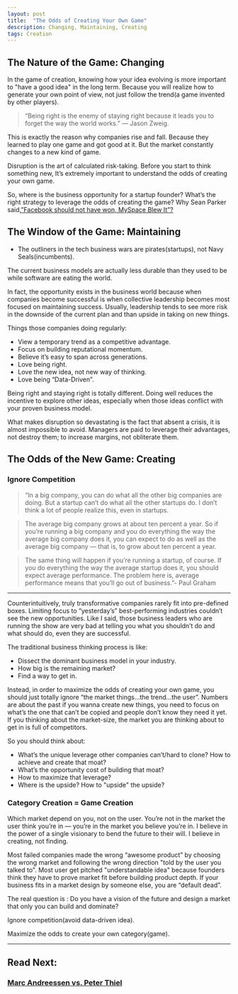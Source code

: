 ```yaml
---
layout: post
title:  "The Odds of Creating Your Own Game"
description: Changing, Maintaining, Creating
tags: Creation
---
```


## The Nature of the Game: Changing

In the game of creation, knowing how your idea evolving is more important to "have a good idea" in the long term. Because you will realize how to generate your own point of view, not just follow the trend(a game invented by other players).

> “Being right is the enemy of staying right because it leads you to forget the way the world works.” — Jason Zweig.

This is exactly the reason why companies rise and fall. Because they learned to play one game and got good at it. But the market constantly changes to a new kind of game.

Disruption is the art of calculated risk-taking. Before you start to think something new, It’s extremely important to understand the odds of creating your own game.

So, where is the business opportunity for a startup founder? What’s the right strategy to leverage the odds of creating the game? Why Sean Parker said,[”Facebook should not have won, MySpace Blew It”?](https://www.youtube.com/watch?v=zVIhUVid4fA)

## The Window of the Game: Maintaining

- The outliners in the tech business wars are pirates(startups), not Navy Seals(incumbents).

The current business models are actually less durable than they used to be while software are eating the world.

In fact, the opportunity exists in the business world because when companies become successful is when collective leadership becomes most focused on maintaining success. Usually, leadership tends to see more risk in the downside of the current plan and than upside in taking on new things.

Things those companies doing regularly:

- View a temporary trend as a competitive advantage.
- Focus on building reputational momentum.
- Believe it’s easy to span across generations.
- Love being right.
- Love the new idea, not new way of thinking.
- Love being “Data-Driven”.


Being right and staying right is totally different. Doing well reduces the incentive to explore other ideas, especially when those ideas conflict with your proven business model.

What makes disruption so devastating is the fact that absent a crisis, it is almost impossible to avoid. Managers are paid to leverage their advantages, not destroy them; to increase margins, not obliterate them.


## The Odds of the New Game: Creating

### Ignore Competition


> “In a big company, you can do what all the other big companies are doing. But a startup can’t do what all the other startups do. I don’t think a lot of people realize this, even in startups.

> The average big company grows at about ten percent a year. So if you’re running a big company and you do everything the way the average big company does it, you can expect to do as well as the average big company — that is, to grow about ten percent a year.

> The same thing will happen if you’re running a startup, of course. If you do everything the way the average startup does it, you should expect average performance. The problem here is, average performance means that you’ll go out of business.”- Paul Graham

---

Counterintuitively, truly transformative companies rarely fit into pre-defined boxes. Limiting focus to “yesterday’s” best-performing industries couldn’t see the new opportunities. Like I said, those business leaders who are running the show are very bad at telling you what you shouldn’t do and what should do, even they are successful.

The traditional business thinking process is like:

- Dissect the dominant business model in your industry.
- How big is the remaining market?
- Find a way to get in.


Instead, in order to maximize the odds of creating your own game, you should just totally ignore “the market things...the trend...the user”. Numbers are about the past if you wanna create new things, you need to focus on what’s the one that can’t be copied and people don’t know they need it yet. If you thinking about the market-size, the market you are thinking about to get in is full of competitors.

So you should think about:

- What’s the unique leverage other companies can’t/hard to clone? How to achieve and create that moat?
- What’s the opportunity cost of building that moat?
- How to maximize that leverage?
- Where is the upside? How to "upside" the upside?


### Category Creation = Game Creation

Which market depend on you, not on the user. You’re not in the market the user think you’re in — you’re in the market you believe you’re in. I believe in the power of a single visionary to bend the future to their will. I believe in creating, not finding.

Most failed companies made the wrong “awesome product” by choosing the wrong market and following the wrong direction "told by the user you talked to". Most user get pitched "understandable idea" because founders think they have to prove market fit before building product depth. If your business fits in a market design by someone else, you are “default dead”. 

The real question is : Do you have a vision of the future and design a market that only you can build and dominate?

Ignore competition(avoid data-driven idea). 

Maximize the odds to create your own category(game).

---

## Read Next: 
### [Marc Andreessen vs. Peter Thiel](https://allenleein.github.io/games/1930/01/02/narratives.html)